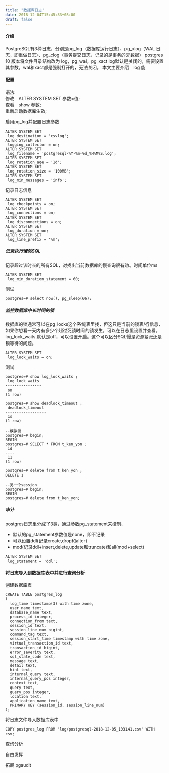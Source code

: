 ```yaml
---
title: "数据库日志"
date: 2018-12-04T15:45:33+08:00
draft: false
---
```


#### 介绍

PostgreSQL有3种日志，分别是pg_log（数据库运行日志）、pg_xlog（WAL 日志，即重做日志）、pg_clog（事务提交日志，记录的是事务的元数据）
postgres 10 版本将文件目录结构改为 log，pg_wal，pg_xact
log默认是关闭的，需要设置其参数。wal和xact都是强制打开的，无法关闭。
本文主要介绍　log 能

#### 配置

语法:    
修改　ALTER SYSTEM SET 参数=值;    
查看　show 参数;  
重新启动数据库生效;  

启用pg_log并配置日志参数
```
ALTER SYSTEM SET
 log_destination = 'csvlog';
ALTER SYSTEM SET
 logging_collector = on;
ALTER SYSTEM SET
 log_filename = 'postgresql-%Y-%m-%d_%H%M%S.log';
ALTER SYSTEM SET
 log_rotation_age = '1d';
ALTER SYSTEM SET
 log_rotation_size = '100MB';
ALTER SYSTEM SET
 log_min_messages = 'info';
```

记录日志信息
```
ALTER SYSTEM SET
 log_checkpoints = on;
ALTER SYSTEM SET
 log_connections = on;
ALTER SYSTEM SET
 log_disconnections = on;
ALTER SYSTEM SET
 log_duration = on;
ALTER SYSTEM SET
 log_line_prefix = '%m';
```

##### 记录执行慢的SQL
记录超过该时长的所有SQL，对找出当前数据库的慢查询很有效。时间单位ms

```
ALTER SYSTEM SET
 log_min_duration_statement = 60;
```

测试
```
postgres=# select now(), pg_sleep(66);
```

##### 监控数据库中长时间的锁

数据库的锁通常可以在pg_locks这个系统表里找，但这只是当前的锁表/行信息，如果你想看一天内有多少个超过死锁时间的锁发生，可以在日志里设置并查看，log_lock_waits 默认是off，可以设置开启。这个可以区分SQL慢是资源紧张还是锁等待的问题。
```
ALTER SYSTEM SET
 log_lock_waits = on;
```

测试
```
postgres=# show log_lock_waits ;
 log_lock_waits 
----------------
 on
(1 row)

postgres=# show deadlock_timeout ;
 deadlock_timeout 
------------------
 1s
(1 row)

--模拟锁
postgres=# begin;
BEGIN
postgres=# SELECT * FROM t_ken_yon ;
 id 
----
 11
(1 row)

postgres=# delete from t_ken_yon ;
DELETE 1

--另一个session
postgres=# begin;
BEGIN
postgres=# delete from t_ken_yon;

```

##### 审计
postgres日志里分成了3类，通过参数pg_statement来控制，

- 默认的pg_statement参数值是none，即不记录  
- 可以设置ddl(记录create,drop和alter)  
- mod(记录ddl+insert,delete,update和truncate)和all(mod+select)

```
ALTER SYSTEM SET
 log_statement = 'ddl';
```
#### 将日志导入到数据库表中并进行查询分析

创建数据库表
```
CREATE TABLE postgres_log
(
  log_time timestamp(3) with time zone,
  user_name text,
  database_name text,
  process_id integer,
  connection_from text,
  session_id text,
  session_line_num bigint,
  command_tag text,
  session_start_time timestamp with time zone,
  virtual_transaction_id text,
  transaction_id bigint,
  error_severity text,
  sql_state_code text,
  message text,
  detail text,
  hint text,
  internal_query text,
  internal_query_pos integer,
  context text,
  query text,
  query_pos integer,
  location text,
  application_name text,
  PRIMARY KEY (session_id, session_line_num)
);
```

将日志文件导入数据库表中
```
COPY postgres_log FROM 'log/postgresql-2018-12-05_103141.csv' WITH csv;
```

查询分析

自由发挥

拓展 pgaudit
